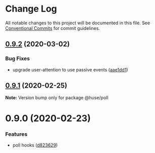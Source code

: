 # Change Log

All notable changes to this project will be documented in this file.
See [Conventional Commits](https://conventionalcommits.org) for commit guidelines.

## [0.9.2](https://github.com/ecomfe/react-hooks/compare/@huse/poll@0.9.1...@huse/poll@0.9.2) (2020-03-02)


### Bug Fixes

* upgrade user-attention to use passive events ([aae1dd1](https://github.com/ecomfe/react-hooks/commit/aae1dd19d0d6b0d03472eccf214def8102828eca))





## [0.9.1](https://github.com/ecomfe/react-hooks/compare/@huse/poll@0.9.0...@huse/poll@0.9.1) (2020-02-25)

**Note:** Version bump only for package @huse/poll





# 0.9.0 (2020-02-23)


### Features

* poll hooks ([d823629](https://github.com/ecomfe/react-hooks/commit/d82362963234b6c5243ca79fdf2c4e006318e04c))
